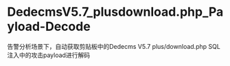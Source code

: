 # DedecmsV5.7_plusdownload.php_Payload-Decode
告警分析场景下，自动获取剪贴板中的Dedecms V5.7 plus/download.php SQL注入中的攻击payload进行解码
